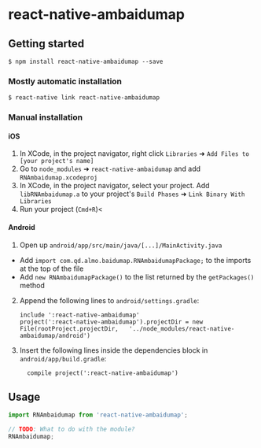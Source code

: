 
# react-native-ambaidumap

## Getting started

`$ npm install react-native-ambaidumap --save`

### Mostly automatic installation

`$ react-native link react-native-ambaidumap`

### Manual installation


#### iOS

1. In XCode, in the project navigator, right click `Libraries` ➜ `Add Files to [your project's name]`
2. Go to `node_modules` ➜ `react-native-ambaidumap` and add `RNAmbaidumap.xcodeproj`
3. In XCode, in the project navigator, select your project. Add `libRNAmbaidumap.a` to your project's `Build Phases` ➜ `Link Binary With Libraries`
4. Run your project (`Cmd+R`)<


#### Android

1. Open up `android/app/src/main/java/[...]/MainActivity.java`
  - Add `import com.qd.almo.baidumap.RNAmbaidumapPackage;` to the imports at the top of the file
  - Add `new RNAmbaidumapPackage()` to the list returned by the `getPackages()` method
2. Append the following lines to `android/settings.gradle`:
  	```
  	include ':react-native-ambaidumap'
  	project(':react-native-ambaidumap').projectDir = new File(rootProject.projectDir, 	'../node_modules/react-native-ambaidumap/android')
  	```
3. Insert the following lines inside the dependencies block in `android/app/build.gradle`:
  	```
      compile project(':react-native-ambaidumap')
  	```


## Usage
```javascript
import RNAmbaidumap from 'react-native-ambaidumap';

// TODO: What to do with the module?
RNAmbaidumap;
```
  
